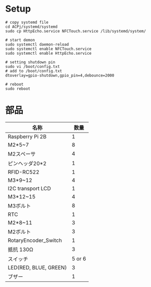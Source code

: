 # Setup
```shell
# copy systemd file
cd ACPj/systemd/systemd
sudo cp HttpEcho.service NFCTouch.service /lib/systemd/system/

# start demon
sudo systemctl daemon-reload
sudo systemctl enable NFCTouch.service
sudo systemctl enable HttpEcho.service

# setting shutdown pin
sudo vi /boot/config.txt
# add to /boot/config.txt
dtoverlay=gpio-shutdown,gpio_pin=4,debounce=2000

# reboot
sudo reboot
```

# 部品
| 名称                  | 数量   |
| --------------------- | ------ |
| Raspberry Pi 2B       | 1      |
| M2*5~7                | 8      |
| M2スペーサ            | 4      |
| ピンヘッダ20*2        | 1      |
| RFID-RC522            | 1      |
| M3*9~12               | 4      |
| I2C transport LCD     | 1      |
| M3*12~15              | 4      |
| M3ボルト              | 8      |
| RTC                   | 1      |
| M2*8~11               | 3      |
| M2ボルト              | 3      |
| RotaryEncoder_Switch  | 1      |
| 抵抗 130Ω             | 3      |
| スイッチ              | 5 or 6 |
| LED(RED, BLUE, GREEN) | 3      |
| ブザー                | 1      |
